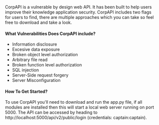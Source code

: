 CorpAPI is a vulnerable by design web API. It has been built to help users improve their knowledge application security. CorpAPI includes two flags for users to find, there are multiple approaches which you can take so feel free to download and take a look.

#### What Vulnerabilities Does CorpAPI include?
- Information disclosure
- Excesive data exposure
- Broken object level authorization
- Arbitrary file read
- Broken function level authorization
- SQL injection
- Server-Side request forgery
- Server Misconfiguration

#### How To Get Started?

To use CorpAPI you'll need to download and run the app.py file, if all modules are installed then this will start a local web server running on port 5000. The API can be accessed by heading to http://localhost:5000/api/v2/public/login (credentials: captain:captain).